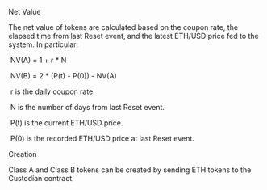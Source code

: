 Net Value

The net value of tokens are calculated based on the coupon rate, the elapsed time from last Reset event, and the latest ETH/USD price fed to the system. In particular:

​	NV(A) = 1 + r * N

​	NV(B) = 2 * (P(t) - P(0)) - NV(A)

​	r is the daily coupon rate.

​	N is the number of days from last Reset event.

​	P(t) is the current ETH/USD price.

​	P(0) is the recorded ETH/USD price at last Reset event.

Creation

Class A and Class B tokens can be created by sending ETH tokens to the Custodian contract.